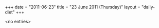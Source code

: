 +++
date = "2011-06-23"
title = "23 June 2011 (Thursday)"
layout = "daily-diet"
+++


\<no entries\>
